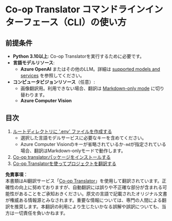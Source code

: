 <!--
CO_OP_TRANSLATOR_METADATA:
{
  "original_hash": "a5eb9b53c81804f04bc9456160e79940",
  "translation_date": "2025-05-07T13:59:05+00:00",
  "source_file": "getting_started/command-line-guide/command-line-guide.md",
  "language_code": "ja"
}
-->
# Co-op Translator コマンドラインインターフェース（CLI）の使い方

## 前提条件

- **Python 3.10以上**: Co-op Translatorを実行するために必要です。
- **言語モデルリソース**:  
  - **Azure OpenAI** またはその他のLLM。詳細は [supported models and services](../../../../README.md) を参照してください。
- **コンピュータビジョンリソース**（任意）:  
  - 画像翻訳用。利用できない場合、翻訳は [Markdown-only mode](../markdown-only-mode.md) に切り替わります。  
  - **Azure Computer Vision**

## 目次

1. [ルートディレクトリに '.env' ファイルを作成する](./create-env-file.md)  
   - 選択した言語モデルサービスに必要なキーを含めてください。  
   - Azure Computer Visionのキーが省略されているか`-md`が指定されている場合、翻訳はMarkdown-onlyモードで動作します。  
1. [Co-op translatorパッケージをインストールする](./install-package.md)  
1. [Co-op Translatorを使ってプロジェクトを翻訳する](./translator-your-project.md)

**免責事項**：  
本書類はAI翻訳サービス「[Co-op Translator](https://github.com/Azure/co-op-translator)」を使用して翻訳されています。正確性の向上に努めておりますが、自動翻訳には誤りや不正確な部分が含まれる可能性があることをご承知おきください。原文の言語で記載されたオリジナル文書が権威ある情報源とみなされます。重要な情報については、専門の人間による翻訳を推奨します。本翻訳の利用により生じたいかなる誤解や誤訳についても、当方は一切責任を負いかねます。
